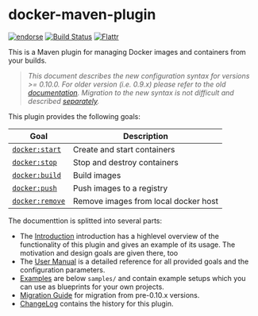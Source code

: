 # docker-maven-plugin

[![endorse](http://api.coderwall.com/rhuss/endorsecount.png)](http://coderwall.com/rhuss)
[![Build Status](https://secure.travis-ci.org/rhuss/docker-maven-plugin.png)](http://travis-ci.org/rhuss/docker-maven-plugin)
[![Flattr](http://api.flattr.com/button/flattr-badge-large.png)](http://flattr.com/thing/73919/Jolokia-JMX-on-Capsaicin)

This is a Maven plugin for managing Docker images and containers from your builds.

> *This document describes the new configuration syntax for versions >=
> 0.10.0. For older version (i.e. 0.9.x) please refer to the old
> [documentation](doc/readme-0.9.x.md). Migration to the new syntax is not
> difficult and described [separately](doc/migration-0.9.x.md).*

This plugin provides the following goals:

| Goal                                          | Description                          |
| --------------------------------------------- | ------------------------------------ |
| [`docker:start`](doc/manual.md#dockerstart)   | Create and start containers          |
| [`docker:stop`](doc/manual.md#dockerstop)     | Stop and destroy containers          |
| [`docker:build`](doc/manual.md#dockerbuild)   | Build images                         |
| [`docker:push`](doc/manual.md#dockerpush)     | Push images to a registry            |
| [`docker:remove`](doc/manual.md#dockerremove) | Remove images from local docker host |

The documenttion is splitted into several parts:

* The [Introduction](doc/intro.md) introduction has a highlevel
  overview of the functionality of this plugin and gives an example of
  its usage. The motivation and design goals are given there, too
* The [User Manual](doc/manual.md) is a detailed reference for all
  provided goals and the configuration parameters. 
* [Examples](doc/examples.md) are below `samples/` and contain example
  setups which you can use as blueprints for your own projects.
* [Migration Guide](doc/migration-0.9.x.md) for migration from pre-0.10.x versions.
* [ChangeLog](doc/changelog.md) contains the history for this plugin.
  




